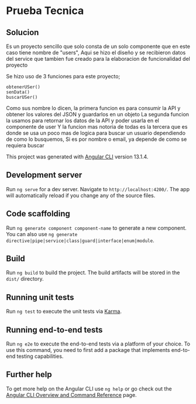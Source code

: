 # Prueba Tecnica



## Solucion

Es un proyecto sencillo que solo consta de un solo componente que en este caso tiene nombre de "users", Aqui se hizo el diseño y se recibieron datos del service
que tambien fue creado para la elaboracion de funcionalidad del proyecto


Se hizo uso de 3 funciones para este proyecto;

    obtenerUSer()
    senData()
    buscarUSer()

Como sus nombre lo dicen, la primera funcion es para consumir la API y obtener los valores del JSON y guardarlos en un objeto
La segunda funcion la usamos para retornar los datos de la API y poder usarla en el componente de user
Y la funcion mas notoria de todas es la tercera que es donde se usa un poco mas de logica para buscar un usuario dependiendo de como lo busquemos,
Si es por nombre o email, ya depende de como se requiera buscar



This project was generated with [Angular CLI](https://github.com/angular/angular-cli) version 13.1.4.

## Development server

Run `ng serve` for a dev server. Navigate to `http://localhost:4200/`. The app will automatically reload if you change any of the source files.

## Code scaffolding

Run `ng generate component component-name` to generate a new component. You can also use `ng generate directive|pipe|service|class|guard|interface|enum|module`.

## Build

Run `ng build` to build the project. The build artifacts will be stored in the `dist/` directory.

## Running unit tests

Run `ng test` to execute the unit tests via [Karma](https://karma-runner.github.io).

## Running end-to-end tests

Run `ng e2e` to execute the end-to-end tests via a platform of your choice. To use this command, you need to first add a package that implements end-to-end testing capabilities.

## Further help

To get more help on the Angular CLI use `ng help` or go check out the [Angular CLI Overview and Command Reference](https://angular.io/cli) page.
